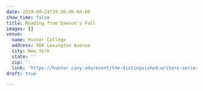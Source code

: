 ```yaml
---
date: 2019-09-24T19:30:00-04:00
show_time: false
title: Reading from Dawson's Fall
images: []
venue:
  name: Hunter College
  address: 904 Lexington Avenue
  city: New York
  state: ''
  zip: ''
  link: 'https://hunter.cuny.edu/event/the-distinguished-writers-series-roxana-robinson/?fbclid=IwAR3JIBhlNU21Jk4WIs5BqfTUdAZfhv322MlPUOooGztEvu40beeth6TYDz0 '
draft: true

---
```

